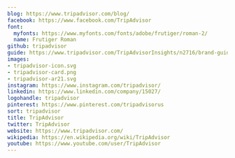 ```yaml
---
blog: https://www.tripadvisor.com/blog/
facebook: https://www.facebook.com/TripAdvisor
font:
  myfonts: https://www.myfonts.com/fonts/adobe/frutiger/roman-2/
  name: Frutiger Roman
github: tripadvisor
guide: https://www.tripadvisor.com/TripAdvisorInsights/n2716/brand-guidelines-partners
images:
- tripadvisor-icon.svg
- tripadvisor-card.png
- tripadvisor-ar21.svg
instagram: https://www.instagram.com/tripadvisor/
linkedin: https://www.linkedin.com/company/15027/
logohandle: tripadvisor
pinterest: https://www.pinterest.com/tripadvisorus
sort: tripadvisor
title: TripAdvisor
twitter: TripAdvisor
website: https://www.tripadvisor.com/
wikipedia: https://en.wikipedia.org/wiki/TripAdvisor
youtube: https://www.youtube.com/user/TripAdvisor
---
```

